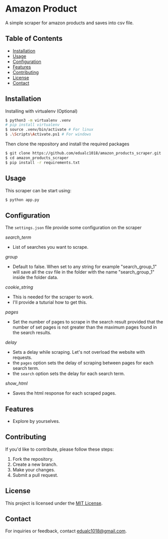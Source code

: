 # Amazon Product

A simple scraper for amazon products and saves into csv file.

## Table of Contents

- [Installation](#installation)
- [Usage](#usage)
- [Configuration](#configuration)
- [Features](#features)
- [Contributing](#contributing)
- [License](#license)
- [Contact](#contact)

## Installation

Installing with virtualenv (Optional)
```sh
$ python3 -m virtualenv .venv
# pip install virtualenv
$ source .venv/bin/activate # For linux
$ .\Scripts\Activate.ps1 # For windows
```

Then clone the repository and install the required packages

```sh
$ git clone https://github.com/edualc1018/amazon_products_scraper.git
$ cd amazon_products_scraper
$ pip install -r requirements.txt
```


## Usage

This scraper can be start using:

```sh
$ python app.py
```

## Configuration

The `settings.json` file provide some configuration on the scraper

*search_term*
- List of searches you want to scrape.

*group*
- Default to false. When set to any string for example "search_group_1" will save all the csv file in the folder with the name "search_group_1" inside the folder data.

*cookie_string*
- This is needed for the scraper to work.
- I'll provide a tuturial how to get this.

*pages*
- Set the number of pages to scrape in the search result provided that the number of set pages is not greater than the maximum pages found in the search results.

*delay*
- Sets a delay while scraping. Let's not overload the website with requests.
- the `pages` option sets the delay of scraping between pages for each search term.
- the `search` option sets the delay for each search term.

*show_html*
- Saves the html response for each scraped pages.


## Features

- Explore by yourselves.

## Contributing

If you'd like to contribute, please follow these steps:
1. Fork the repository.
2. Create a new branch.
3. Make your changes.
4. Submit a pull request.


## License

This project is licensed under the [MIT License](LICENSE).

## Contact

For inquiries or feedback, contact [edualc1018@gmail.com](mailto:edualc1018@gmail.com).